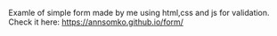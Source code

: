 Examle of simple form made by me using html,css and js for validation. Check it here: https://annsomko.github.io/form/
